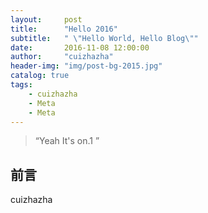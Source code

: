 ```yaml
---
layout:     post
title:      "Hello 2016"
subtitle:   " \"Hello World, Hello Blog\""
date:       2016-11-08 12:00:00
author:     "cuizhazha"
header-img: "img/post-bg-2015.jpg"
catalog: true
tags:
    - cuizhazha
    - Meta
    - Meta
---
```


> “Yeah It's on.1 ”


## 前言

cuizhazha

